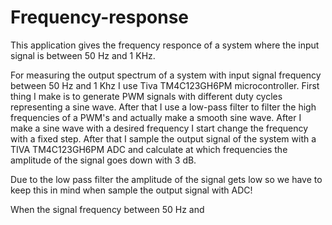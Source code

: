 # Frequency-response
This application gives the frequency responce of a system where the input signal is between 50 Hz and 1 KHz.

For measuring the output spectrum of a system with input signal frequency between 50 Hz and 1 Khz I use Tiva TM4C123GH6PM microcontroller. 
  First thing I make is to generate PWM signals with different duty cycles representing a sine wave. After that I use a low-pass filter to   filter the high frequencies of a PWM's and actually make a smooth sine wave. After  I make a sine wave with a desired frequency I start   change the frequency with a fixed step. After that I sample the output signal of the system with a TIVA TM4C123GH6PM ADC and calculate     at which frequencies the amplitude of the signal goes down with 3 dB.

Due to the low pass filter the amplitude of the signal gets low so we have to keep this in mind when sample the output signal with ADC!

When the signal frequency between 50 Hz and 
